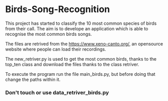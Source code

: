 # Birds-Song-Recognition
This project has started to classify the 10 most common species of birds from their call. The aim is to develope an application which is able to recognise the most common birds songs.

The files are retrived from the https://www.xeno-canto.org/, an opensource website where people can load their recordings.

The new_retriver.py is used to get the most common birds, thanks to the top_ten class and download the files thanks to the class retriver.

To execute the program run the file main_birds.py, but before doing that change the paths within it.

### Don't touch or use data_retriver_birds.py
